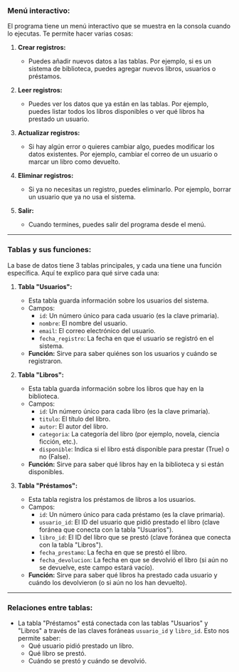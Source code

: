 ### Menú interactivo:

El programa tiene un menú interactivo que se muestra en la consola cuando lo ejecutas. Te permite hacer varias cosas:

1. **Crear registros:**
   - Puedes añadir nuevos datos a las tablas. Por ejemplo, si es un sistema de biblioteca, puedes agregar nuevos libros, usuarios o préstamos.

2. **Leer registros:**
   - Puedes ver los datos que ya están en las tablas. Por ejemplo, puedes listar todos los libros disponibles o ver qué libros ha prestado un usuario.

3. **Actualizar registros:**
   - Si hay algún error o quieres cambiar algo, puedes modificar los datos existentes. Por ejemplo, cambiar el correo de un usuario o marcar un libro como devuelto.

4. **Eliminar registros:**
   - Si ya no necesitas un registro, puedes eliminarlo. Por ejemplo, borrar un usuario que ya no usa el sistema.

5. **Salir:**
   - Cuando termines, puedes salir del programa desde el menú.

---

### Tablas y sus funciones:

La base de datos tiene 3 tablas principales, y cada una tiene una función específica. Aquí te explico para qué sirve cada una:

1. **Tabla "Usuarios":**
   - Esta tabla guarda información sobre los usuarios del sistema.
   - Campos:
     - `id`: Un número único para cada usuario (es la clave primaria).
     - `nombre`: El nombre del usuario.
     - `email`: El correo electrónico del usuario.
     - `fecha_registro`: La fecha en que el usuario se registró en el sistema.
   - **Función:** Sirve para saber quiénes son los usuarios y cuándo se registraron.

2. **Tabla "Libros":**
   - Esta tabla guarda información sobre los libros que hay en la biblioteca.
   - Campos:
     - `id`: Un número único para cada libro (es la clave primaria).
     - `titulo`: El título del libro.
     - `autor`: El autor del libro.
     - `categoria`: La categoría del libro (por ejemplo, novela, ciencia ficción, etc.).
     - `disponible`: Indica si el libro está disponible para prestar (True) o no (False).
   - **Función:** Sirve para saber qué libros hay en la biblioteca y si están disponibles.

3. **Tabla "Préstamos":**
   - Esta tabla registra los préstamos de libros a los usuarios.
   - Campos:
     - `id`: Un número único para cada préstamo (es la clave primaria).
     - `usuario_id`: El ID del usuario que pidió prestado el libro (clave foránea que conecta con la tabla "Usuarios").
     - `libro_id`: El ID del libro que se prestó (clave foránea que conecta con la tabla "Libros").
     - `fecha_prestamo`: La fecha en que se prestó el libro.
     - `fecha_devolucion`: La fecha en que se devolvió el libro (si aún no se devuelve, este campo estará vacío).
   - **Función:** Sirve para saber qué libros ha prestado cada usuario y cuándo los devolvieron (o si aún no los han devuelto).

---

### Relaciones entre tablas:

- La tabla "Préstamos" está conectada con las tablas "Usuarios" y "Libros" a través de las claves foráneas `usuario_id` y `libro_id`. Esto nos permite saber:
  - Qué usuario pidió prestado un libro.
  - Qué libro se prestó.
  - Cuándo se prestó y cuándo se devolvió.

